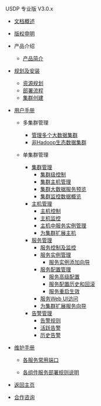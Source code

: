 <div class="sidebar_title icon_"> USDP 专业版 V3.0.x</div>   



* [文档概述](usdpdc/3.0.0-unopened/README)

* [版权申明](usdpdc/3.0.0-unopened/copyright)

* 产品介绍

  * [产品简介](usdpdc/3.0.0-unopened/intro/README)

  <!-- 技术白皮书 -->

* [规划及安装](usdpdc/3.0.0-unopened/deployment/README)

  * [资源规划](usdpdc/3.0.0-unopened/deployment/deploy_plan)
  * [部署流程](usdpdc/3.0.0-unopened/deployment/install)
  * [集群创建](usdpdc/3.0.0-unopened/deployment/1st_cluster)

* [用户手册](usdpdc/3.0.0-unopened/userguide/README)

  * 多集群管理

    * [管理多个大数据集群](usdpdc/3.0.0-unopened/userguide/multi_cluster/multi_cluster_mgt?id=_51-管理多个大数据集群)
    * [非Hadoop生态数据集群](usdpdc/3.0.0-unopened/userguide/multi_cluster/multi_cluster_mgt?id=_52-非-hadoop-生态数据集群)
  * 单集群管理
    * [集群管理](usdpdc/3.0.0-unopened/userguide/single_cluster/cluster_mgt?id=_61-集群管理)
      * [集群级控制](usdpdc/3.0.0-unopened/userguide/single_cluster/cluster_mgt?id=_611-集群级控制)
      * [集群主机管理](usdpdc/3.0.0-unopened/userguide/single_cluster/cluster_mgt?id=_612-集群主机管理)
      * [集群大数据服务预览](usdpdc/3.0.0-unopened/userguide/single_cluster/cluster_mgt?id=_613-集群大数据服务预览)
      * [集群监控数据概览](usdpdc/3.0.0-unopened/userguide/single_cluster/cluster_mgt?id=_614-集群监控数据概览)
    * [主机管理](usdpdc/3.0.0-unopened/userguide/single_cluster/hosts_mgt)
      * [主机控制](usdpdc/3.0.0-unopened/userguide/single_cluster/hosts_mgt?id=_621-主机控制)
      * [主机监控](usdpdc/3.0.0-unopened/userguide/single_cluster/hosts_mgt?id=_622-主机控制及监控)
      * [主机中服务实例管理](usdpdc/3.0.0-unopened/userguide/single_cluster/hosts_mgt?id=_623-主机中运行的大数据服务实例管理)
      * [为集群扩展主机](usdpdc/3.0.0-unopened/userguide/single_cluster/hosts_mgt?id=_624-为集群扩展主机)
    * [服务管理](usdpdc/3.0.0-unopened/userguide/single_cluster/services_mgt)
      * [服务控制及监控](usdpdc/3.0.0-unopened/userguide/single_cluster/services_mgt?id=_631-服务控制及监控)
      * [服务实例管理](usdpdc/3.0.0-unopened/userguide/single_cluster/services_mgt?id=_632-服务实例管理)
        * [服务实例添加向导](usdpdc/3.0.0-unopened/userguide/single_cluster/services_mgt?id=_6321-服务实例添加-向导)
      * [服务配置管理](usdpdc/3.0.0-unopened/userguide/single_cluster/services_mgt?id=_633-服务配置管理)
        * [服务高级配置](usdpdc/3.0.0-unopened/userguide/single_cluster/services_mgt?id=_6331-服务高级配置)
        * [服务配置历史和回滚](usdpdc/3.0.0-unopened/userguide/single_cluster/services_mgt?id=_6332-服务配置历史和回滚)
        * [服务重启生效](usdpdc/3.0.0-unopened/userguide/single_cluster/services_mgt?id=_6333-服务重启生效)
      * [服务Web UI访问](usdpdc/3.0.0-unopened/userguide/single_cluster/services_mgt?id=_634-服务-web-ui-访问)
      * [为集群扩展服务向导](usdpdc/3.0.0-unopened/userguide/single_cluster/services_mgt?id=_635-为集群扩展服务-向导)
    * [告警管理](usdpdc/3.0.0-unopened/userguide/single_cluster/alarm_mgt)
      * [告警规则](usdpdc/3.0.0-unopened/userguide/single_cluster/alarm_mgt?id=_641-告警规则)
      * [活跃告警](usdpdc/3.0.0-unopened/userguide/single_cluster/alarm_mgt?id=_642-活跃告警)
      * [历史告警](usdpdc/3.0.0-unopened/userguide/single_cluster/alarm_mgt?id=_643-历史告警)

* [维护手册](usdpdc/3.0.0-unopened/maintain/README)

  * [各服务常用端口](usdpdc/3.0.0-unopened/maintain/services_ports)

  * [各组件服务部署规则说明](usdpdc/3.0.0-unopened/maintain/regulations)

<!-- 开发者指南 -->

<!-- HDFS -->

<!-- [配置 HDFS 冷热数据分层存储](usdpdc/3.0.0-unopened/dev/hdfs/tiered_storage) -->

<!-- Flink -->

<!-- [Flink-CDC同步Mysql数据到Kafka](usdpdc/3.0.0-unopened/dev/flink/flink-cdc_mysql_to_kafka) -->


* [返回主页](usdpdc/README)

* [合作咨询](https://spt.ucloud.cn/30001)

